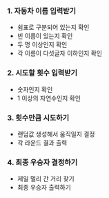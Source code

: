 ### 1. 자동차 이름 입력받기

- 쉼표로 구분되어 있는지 확인
- 빈 이름이 있는지 확인
- 두 명 이상인지 확인
- 각 이름이 다섯글자 이하인지 확인

### 2. 시도할 횟수 입력받기

- 숫자인지 확인
- 1 이상의 자연수인지 확인

### 3. 횟수만큼 시도하기

- 랜덤값 생성해서 움직일지 결정
- 각 라운드 결과 출력

### 4. 최종 우승자 결정하기

- 제일 멀리 간 거리 찾기
- 최종 우승자 출력하기